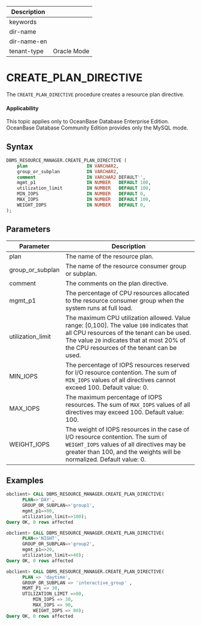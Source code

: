 | Description   |                 |
|---------------|-----------------|
| keywords      |                 |
| dir-name      |                 |
| dir-name-en   |                 |
| tenant-type   | Oracle Mode     |

# CREATE_PLAN_DIRECTIVE

The `CREATE_PLAN_DIRECTIVE` procedure creates a resource plan directive.


  <main id="notice" >
    <h4>Applicability</h4>
    <p>This topic applies only to OceanBase Database Enterprise Edition. OceanBase Database Community Edition provides only the MySQL mode. </p>
  </main>

## Syntax

```sql
DBMS_RESOURCE_MANAGER.CREATE_PLAN_DIRECTIVE (
    plan                      IN VARCHAR2,
    group_or_subplan          IN VARCHAR2,
    comment                   IN VARCHAR2 DEFAULT'',
    mgmt_p1                   IN NUMBER   DEFAULT 100,
    utilization_limit         IN NUMBER   DEFAULT 100,
    MIN_IOPS                  IN NUMBER   DEFAULT 0,
    MAX_IOPS                  IN NUMBER   DEFAULT 100,
    WEIGHT_IOPS               IN NUMBER   DEFAULT 0,
);
```


## Parameters

| Parameter | Description |
|-------------------|--------------------------|
| plan | The name of the resource plan.  |
| group_or_subplan | The name of the resource consumer group or subplan.  |
| comment | The comments on the plan directive.  |
| mgmt_p1 | The percentage of CPU resources allocated to the resource consumer group when the system runs at full load.  |
| utilization_limit | The maximum CPU utilization allowed. Value range: \[0,100\]. The value `100` indicates that all CPU resources of the tenant can be used. The value `20` indicates that at most 20% of the CPU resources of the tenant can be used.  |
| MIN_IOPS | The percentage of IOPS resources reserved for I/O resource contention. The sum of `MIN_IOPS` values of all directives cannot exceed 100. Default value: 0.  |
| MAX_IOPS | The maximum percentage of IOPS resources. The sum of `MAX_IOPS` values of all directives may exceed 100. Default value: 100.  |
| WEIGHT_IOPS | The weight of IOPS resources in the case of I/O resource contention. The sum of `WEIGHT_IOPS` values of all directives may be greater than 100, and the weights will be normalized. Default value: 0.  |


## Examples

```sql
obclient> CALL DBMS_RESOURCE_MANAGER.CREATE_PLAN_DIRECTIVE(
      PLAN=>'DAY',
      GROUP_OR_SUBPLAN=>'group1',
      mgmt_p1=>80,
      utilization_limit=>100);
Query OK, 0 rows affected

obclient> CALL DBMS_RESOURCE_MANAGER.CREATE_PLAN_DIRECTIVE(
      PLAN=>'NIGHT',
      GROUP_OR_SUBPLAN=>'group2',
      mgmt_p1=>20,
      utilization_limit=>40);
Query OK, 0 rows affected

obclient> CALL DBMS_RESOURCE_MANAGER.CREATE_PLAN_DIRECTIVE(
      PLAN => 'daytime',
      GROUP_OR_SUBPLAN => 'interactive_group' ,
      MGMT_P1 => 30,
      UTILIZATION_LIMIT =>80,
          MIN_IOPS => 30,
          MAX_IOPS => 90,
          WEIGHT_IOPS => 80);
Query OK, 0 rows affected
```
